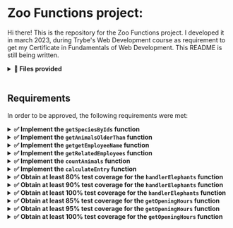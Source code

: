 # Zoo Functions project:

Hi there! This is the repository for the Zoo Functions project. I developed it in march 2023, during Trybe's Web Development course as requirement to get my Certificate in Fundamentals of Web Development. This README is still being written.

<details>
	<summary><strong> 📁 Files provided</strong></summary><br />
	
The data in <strong>./data/zoo_data.js</strong> was provided by Trybe so we, students, could work based on it to develop the functions required.
Trybe also provided the <strong>./src/handlerElephants</strong> and <strong>./src/getOpeningHours</strong> files and respective functions, so the students could implement tests using Jest.
</details><br/>

## Requirements
In order to be approved, the following requirements were met:
<details>
	<summary><strong> ✅ Implement the <code>getSpeciesByIds</code> function</strong></summary><br />

It should search for an animal species by ID and return an array containing all animals of that species.

- [x] Make the getSpeciesByIds function able to receive multiple parameters;<br>
- [x] Return an empty array if the function does not receive an ID;<br>
- [x] Return the following information from the data file:
 - If the function receives only one ID, return the species of the animal corresponding to this ID;
 - If the function receives multiple IDs, return all species corresponding to those IDs. <br>
</details>

<details>
	<summary><strong> ✅ Implement the <code>getAnimalsOlderThan</code> function</strong></summary><br />

It should receive a species and an age as parameters, and then return whether all animals of that species have that age or are older.

- [x] The function, when receiving a species and an age as parameters, should test whether all animals of this species have the specified minimum age and return a boolean value.<br>
 </details>

<details>
	<summary><strong> ✅ Implement the <code>getgetEmployeeName</code> function</strong></summary><br />

It should search for employees by their first or last name.

- [x] The function, when receiving no parameters, should return an empty object.<br>
- [x] The function, when receiving the first or last name of an employee as argument, should return an object in the following format:<br>
```javascript
  {
    id: 'c5b83cb3-a451-49e2-ac45-ff3f54fbe7e1',
    firstName: 'Nigel',
    lastName: 'Nelson',
    managers: ['0e7b460e-acf4-4e17-bcb3-ee472265db83', 'fdb2543b-5662-46a7-badc-93d960fdc0a8'],
    responsibleFor: ['0938aa23-f153-4937-9f88-4858b24d6bce', 'e8481c1d-42ea-4610-8e11-1752cfc05a46'],
  }

```
 </details>

<details>
	<summary><strong> ✅ Implement the <code>getRelatedEmployees</code> function</strong></summary><br />

It should verify if a person is a manager and, if so, which employees they're responsible for.

- [x] The function <code>isManager</code>should return 'true' if it receives a manager id's as argument, or 'false' if not.<br>
- [x] The function <code>getRelatedEmployees</code>should return the employees that the respective manager is responsible for:
- In case the ID passed as argument is from a manager, it should return an array of the related employees.
- In case the ID is not from a manager it should throw an error with the message 'O id inserido não é de uma pessoa colaboradora gerente!'.
<br>
 </details>

 <details>
	<summary><strong> ✅ Implement the <code>countAnimals</code> function</strong></summary><br />

The function should count the number of individuals of a given species in the zoo, based on the argument received.

- [x] It should return the quantity of resident animals per species if no parameter is passed. The return should be an object whose key is the name of each species and the value is the total number of animals (residents) of that species. For example:<br>
```javascript
    {
    lions: 4,
    // [...]
  }
```
- [x] It should return the quantity of resident animals in the zoo of the species passed as argument. For example:
- When receiving the argument { species: 'penguins' }, return only the quantity (number) of penguins that reside in the zoo;
- When passing the argument { species: 'giraffes', sex: 'female' }, return only the quantity (number) of female giraffes that reside in the zoo.":
<br>
 </details>
 
  <details>
	<summary><strong> ✅ Implement the <code>calculateEntry</code> function</strong></summary><br />

The function should calculate the total entrance cost of a group of visitors based on their age, where people under 18 are considered 'children', above or equal to 18 and under 50 are considered 'adults' and above or equal 50 are considered 'seniors'.
<br>
 </details>

 <details>
	<summary><strong> ✅ Obtain at least 80% test coverage for the <code>handlerElephants</code> function</strong></summary><br />

The function was provided by Trybe and I implemented the tests in <strong>./test</strong>.
<br>
 </details>

 <details>
	<summary><strong> ✅ Obtain at least 90% test coverage for the <code>handlerElephants</code> function</strong></summary><br />

The function was provided by Trybe and I implemented the tests in <strong>./test</strong>.
<br>
 </details>
 
  <details>
	<summary><strong> ✅ Obtain at least 100% test coverage for the <code>handlerElephants</code> function</strong></summary><br />

The function was provided by Trybe and I implemented the tests in <strong>./test</strong>.
<br>
 </details>

  <details>
	<summary><strong> ✅ Obtain at least 85% test coverage for the <code>getOpeningHours</code> function</strong></summary><br />

The function was provided by Trybe and I implemented the tests in <strong>./test</strong>.
<br>
 </details>

  <details>
	<summary><strong> ✅ Obtain at least 95% test coverage for the <code>getOpeningHours</code> function</strong></summary><br />

The function was provided by Trybe and I implemented the tests in <strong>./test</strong>.
<br>
 </details>

  <details>
	<summary><strong> ✅ Obtain at least 100% test coverage for the <code>getOpeningHours</code> function</strong></summary><br />

The function was provided by Trybe and I implemented the tests in <strong>./test</strong>.
<br>
 </details>


<!-- Olá, Tryber!
Esse é apenas um arquivo inicial para o README do seu projeto.
É essencial que você preencha esse documento por conta própria, ok?
Não deixe de usar nossas dicas de escrita de README de projetos, e deixe sua criatividade brilhar!
:warning: IMPORTANTE: você precisa deixar nítido:
- quais arquivos/pastas foram desenvolvidos por você;
- quais arquivos/pastas foram desenvolvidos por outra pessoa estudante;
- quais arquivos/pastas foram desenvolvidos pela Trybe.
-->
